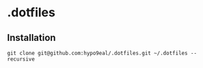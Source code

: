 .dotfiles
=========

Installation
------------

    git clone git@github.com:hypo9eal/.dotfiles.git ~/.dotfiles --recursive
